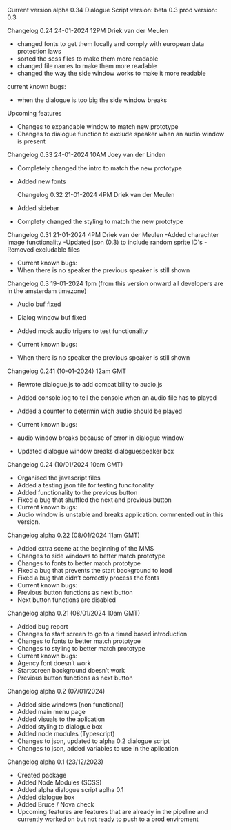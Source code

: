 Current version alpha 0.34 Dialogue Script version: beta 0.3 prod version: 0.3

Changelog 0.24 24-01-2024 12PM Driek van der Meulen

- changed fonts to get them locally and comply with european data protection laws
- sorted the scss files to make them more readable
- changed file names to make them more readable
- changed the way the side window works to make it more readable

current known bugs:

- when the dialogue is too big the side window breaks

Upcoming features

- Changes to expandable window to match new prototype
- Changes to dialogue function to exclude speaker when an audio window is present

Changelog 0.33 24-01-2024 10AM Joey van der Linden

- Completely changed the intro to match the new prototype
- Added new fonts

  Changelog 0.32 21-01-2024 4PM Driek van der Meulen

- Added sidebar
- Complety changed the styling to match the new prototype

Changelog 0.31 21-01-2024 4PM Driek van der Meulen
-Added charachter image functionality
-Updated json (0.3) to include random sprite ID's
-Removed excludable files

- Current known bugs:
- When there is no speaker the previous speaker is still shown

Changelog 0.3 19-01-2024 1pm (from this version onward all developers are in the amsterdam timezone)

- Audio buf fixed
- Dialog window buf fixed
- Added mock audio trigers to test functionality

- Current known bugs:
- When there is no speaker the previous speaker is still shown

Changelog 0.241 (10-01-2024) 12am GMT

- Rewrote dialogue.js to add compatibility to audio.js
- Added console.log to tell the console when an audio file has to played
- Added a counter to determin wich audio should be played

- Current known bugs:
- audio window breaks because of error in dialogue window
- Updated dialogue window breaks dialoguespeaker box

Changelog 0.24 (10/01/2024 10am GMT)

- Organised the javascript files
- Added a testing json file for testing funcitonality
- Added functionality to the previous button
- Fixed a bug that shuffled the next and previous button
- Current known bugs:
- Audio window is unstable and breaks application. commented out in this version.

Changelog alpha 0.22 (08/01/2024 11am GMT)

- Added extra scene at the beginning of the MMS
- Changes to side windows to better match prototype
- Changes to fonts to better match prototype
- Fixed a bug that prevents the start background to load
- Fixed a bug that didn’t correctly process the fonts
- Current known bugs:
- Previous button functions as next button
- Next button functions are disabled

Changelog alpha 0.21 (08/01/2024 10am GMT)

- Added bug report
- Changes to start screen to go to a timed based introduction
- Changes to fonts to better match prototype
- Changes to styling to better match prototype
- Current known bugs:
- Agency font doesn’t work
- Startscreen background doesn’t work
- Previous button functions as next button

Changelog alpha 0.2 (07/01/2024)

- Added side windows (non functional)
- Added main menu page
- Added visuals to the aplication
- Added styling to dialogue box
- Added node modules (Typescript)
- Changes to json, updated to alpha 0.2 dialogue script
- Changes to json, added variables to use in the aplication

Changelog alpha 0.1 (23/12/2023)

- Created package
- Added Node Modules (SCSS)
- Added alpha dialogue script aplha 0.1
- Added dialogue box
- Added Bruce / Nova check
- Upcoming features are features that are already in the pipeline and currently worked on but not ready to push to a prod enviroment
